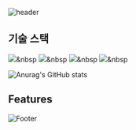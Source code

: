 ![header](https://capsule-render.vercel.app/api?type=waving&color=auto&height=200&section=header&text=jsm8109jsm&fontSize=100)

## 기술 스택

<img src="https://img.shields.io/badge/C-A8B9CC?style=flat-square&logo=C&logoColor=white"/>&nbsp
<img src="https://img.shields.io/badge/HTML5-E34F26?style=flat-square&logo=HTML5&logoColor=white"/>&nbsp
<img src="https://img.shields.io/badge/CSS3-1572B6?style=flat-square&logo=CSS3&logoColor=white"/>&nbsp
<img src="https://img.shields.io/badge/JavaScript-F7DF1E?style=flat-square&logo=JavaScript&logoColor=white"/>&nbsp

![Anurag's GitHub stats](https://github-readme-stats.vercel.app/api?username=jsm8109jsm&theme=nightowl&show_icons=true)

## Features


![Footer](https://capsule-render.vercel.app/api?type=waving&color=auto&height=200&section=footer)

